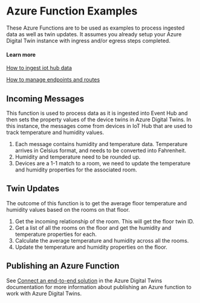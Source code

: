 # Azure Function Examples

These Azure Functions are to be used as examples to process ingested data as well as twin updates. It assumes you already setup your Azure Digital Twin instance with ingress and/or egress steps completed.

#### Learn more

[How to ingest iot hub data](https://docs.microsoft.com/en-us/azure/digital-twins/how-to-ingest-iot-hub-data?tabs=portal)

[How to manage endpoints and routes](https://docs.microsoft.com/en-us/azure/digital-twins/how-to-manage-routes?tabs=portal%2Cportal2%2Cportal3)

## Incoming Messages

This function is used to process data as it is ingested into Event Hub and then sets the property values of the device twins in Azure Digital Twins. In this instance, the messages come from devices in IoT Hub that are used to track temperature and humidity values.

1. Each message contains humidity and temperature data. Temperature arrives in Celsius format, and needs to be converted into Fahrenheit.
2. Humidity and temperature need to be rounded up.
3. Devices are a 1-1 match to a room, we need to update the temperature and humidity properties for the associated room.

## Twin Updates

The outcome of this function is to get the average floor temperature and humidity values based on the rooms on that floor.
 
1. Get the incoming relationship of the room. This will get the floor twin ID.
2. Get a list of all the rooms on the floor and get the humidity and temperature properties for each.
3. Calculate the average temperature and humidity across all the rooms.
4. Update the temperature and humidity properties on the floor.

## Publishing an Azure Function

See [Connect an end-to-end solution](https://docs.microsoft.com/azure/digital-twins/tutorial-end-to-end#set-up-the-sample-function-app) in the Azure Digital Twins documentation for more information about publishing an Azure function to work with Azure Digital Twins.
